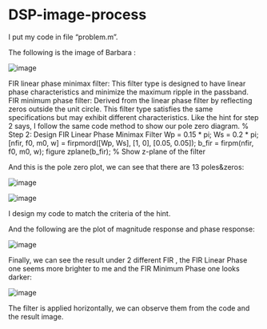 # DSP-image-process

I put my code in file “problem.m”.

The following is the image of Barbara :

![image](https://github.com/wayne540500/DSP-image-process/assets/69573286/4b95aec9-c562-4209-81b5-3081ad641259)

FIR linear phase minimax filter: 
This filter type is designed to have linear phase characteristics and minimize the maximum ripple in the passband.
FIR minimum phase filter: 
Derived from the linear phase filter by reflecting zeros outside the unit circle. This filter type satisfies the same specifications but may exhibit different characteristics.
Like the hint for step 2 says, I follow the same code method to show our pole zero diagram.
% Step 2: Design FIR Linear Phase Minimax Filter
Wp = 0.15 * pi;
Ws = 0.2 * pi;
[nfir, f0, m0, w] = firpmord([Wp, Ws], [1, 0], [0.05, 0.05]);
b_fir = firpm(nfir, f0, m0, w);
figure
zplane(b_fir); % Show z-plane of the filter

And this is the pole zero plot, we can see that there are 13 poles&zeros:

![image](https://github.com/wayne540500/DSP-image-process/assets/69573286/e53a01a9-22d7-423b-9e60-fd020f288509)

![image](https://github.com/wayne540500/DSP-image-process/assets/69573286/aee04d65-0ab5-40f9-b614-c31346303d4c)

I design my code to match the criteria of the hint.


And the following are the plot of magnitude response and phase response:

![image](https://github.com/wayne540500/DSP-image-process/assets/69573286/5ca5900d-4d8d-4860-9251-b69955396727)

Finally, we can see the result under 2 different FIR , the FIR Linear Phase one seems more brighter to me and the FIR Minimum Phase one looks darker:

![image](https://github.com/wayne540500/DSP-image-process/assets/69573286/c1d1007c-867a-459e-aff6-53b6ef9fe076)

The filter is applied horizontally, we can observe them from the code and the result image.

